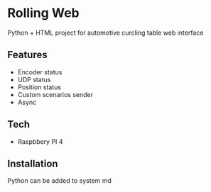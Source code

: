 # Rolling Web
Python + HTML project for automotive curcling table web interface
## Features
- Encoder status
- UDP status 
- Position status
- Custom scenarios sender
- Async
## Tech
- Raspbbery PI 4

## Installation
Python can be added to system md
